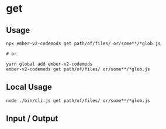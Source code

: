 # get


## Usage

```
npx ember-v2-codemods get path/of/files/ or/some**/*glob.js

# or

yarn global add ember-v2-codemods
ember-v2-codemods get path/of/files/ or/some**/*glob.js
```

## Local Usage
```
node ./bin/cli.js get path/of/files/ or/some**/*glob.js
```

## Input / Output

<!--FIXTURES_TOC_START-->
<!--FIXTURES_TOC_END-->

<!--FIXTURES_CONTENT_START-->
<!--FIXTURES_CONTENT_END-->